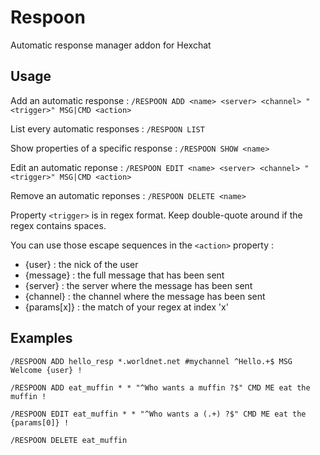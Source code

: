 # Respoon
Automatic response manager addon for Hexchat

## Usage

Add an automatic response :
`/RESPOON ADD <name> <server> <channel> "<trigger>" MSG|CMD <action>`

List every automatic responses :
`/RESPOON LIST`

Show properties of a specific response :
`/RESPOON SHOW <name>`

Edit an automatic reponse :
`/RESPOON EDIT <name> <server> <channel> "<trigger>" MSG|CMD <action>`

Remove an automatic reponses :
`/RESPOON DELETE <name>`


Property `<trigger>` is in regex format. Keep double-quote around if the regex contains spaces.

You can use those escape sequences in the `<action>` property :
* {user} : the nick of the user
* {message} : the full message that has been sent
* {server} : the server where the message has been sent
* {channel} : the channel where the message has been sent
* {params\[x\]} : the match of your regex at index 'x'
			
## Examples

`/RESPOON ADD hello_resp *.worldnet.net #mychannel ^Hello.+$ MSG Welcome {user} !`

`/RESPOON ADD eat_muffin * * "^Who wants a muffin ?$" CMD ME eat the muffin !`

`/RESPOON EDIT eat_muffin * * "^Who wants a (.+) ?$" CMD ME eat the {params[0]} !`

`/RESPOON DELETE eat_muffin`
